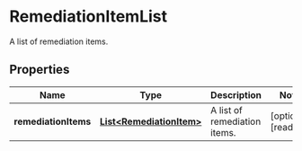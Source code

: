 

# RemediationItemList

A list of remediation items.

## Properties

| Name | Type | Description | Notes |
|------------ | ------------- | ------------- | -------------|
|**remediationItems** | [**List&lt;RemediationItem&gt;**](RemediationItem.md) | A list of remediation items. |  [optional] [readonly] |



